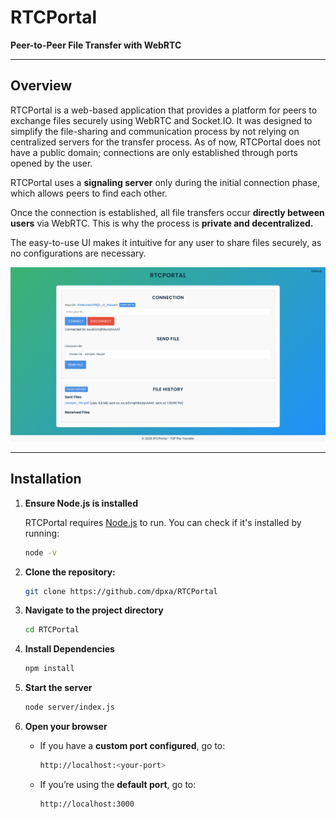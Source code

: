 # RTCPortal

**Peer-to-Peer File Transfer with WebRTC**

---

## Overview

RTCPortal is a web-based application that provides a platform for peers to exchange files securely using WebRTC and Socket.IO. It was designed to simplify the file-sharing and communication process by not relying on centralized servers for the transfer process. As of now, RTCPortal does not have a public domain; connections are only established through ports opened by the user.

RTCPortal uses a **signaling server** only during the initial connection phase, which allows peers to find each other. 

Once the connection is established, all file transfers occur **directly between users** via WebRTC. This is why the process is **private and decentralized.**

The easy-to-use UI makes it intuitive for any user to share files securely, as no configurations are necessary.

<p align="center"><img src="assets/app_image.png" alt="App Image" width="800"></p>

---

## Installation


1. **Ensure Node.js is installed**

   RTCPortal requires [Node.js](https://nodejs.org/) to run. You can check if it's installed by running:  

   ```bash
   node -v
   ```
1. **Clone the repository:**
   ```bash
   git clone https://github.com/dpxa/RTCPortal
   ```
3. **Navigate to the project directory**
   ```bash
   cd RTCPortal
   ```
4. **Install Dependencies**
   ```bash
   npm install
   ```
5. **Start the server**
   ```bash
   node server/index.js
   ```
6. **Open your browser**

   - If you have a **custom port configured**, go to:
   
     ```bash
     http://localhost:<your-port>
     ```
   - If you’re using the **default port**, go to:  
     ```bash
     http://localhost:3000
     ```
